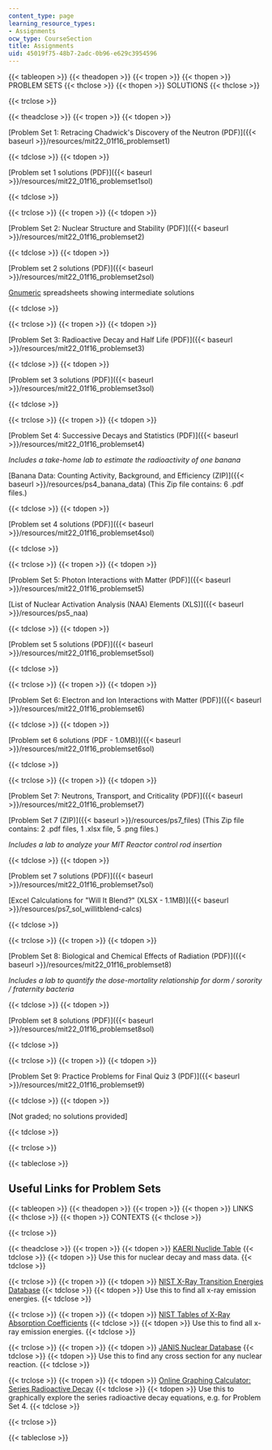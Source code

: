 ```yaml
---
content_type: page
learning_resource_types:
- Assignments
ocw_type: CourseSection
title: Assignments
uid: 45019f75-48b7-2adc-0b96-e629c3954596
---
```


{{< tableopen >}}
{{< theadopen >}}
{{< tropen >}}
{{< thopen >}}
PROBLEM SETS
{{< thclose >}}
{{< thopen >}}
SOLUTIONS
{{< thclose >}}

{{< trclose >}}

{{< theadclose >}}
{{< tropen >}}
{{< tdopen >}}


[Problem Set 1: Retracing Chadwick's Discovery of the Neutron (PDF)]({{< baseurl >}}/resources/mit22_01f16_problemset1)


{{< tdclose >}}
{{< tdopen >}}


[Problem set 1 solutions (PDF)]({{< baseurl >}}/resources/mit22_01f16_problemset1sol)


{{< tdclose >}}

{{< trclose >}}
{{< tropen >}}
{{< tdopen >}}


[Problem Set 2: Nuclear Structure and Stability (PDF)]({{< baseurl >}}/resources/mit22_01f16_problemset2)


{{< tdclose >}}
{{< tdopen >}}


[Problem set 2 solutions (PDF)]({{< baseurl >}}/resources/mit22_01f16_problemset2sol)

[Gnumeric](http://www.gnumeric.org/) spreadsheets showing intermediate solutions


{{< tdclose >}}

{{< trclose >}}
{{< tropen >}}
{{< tdopen >}}


[Problem Set 3: Radioactive Decay and Half Life (PDF)]({{< baseurl >}}/resources/mit22_01f16_problemset3)


{{< tdclose >}}
{{< tdopen >}}


[Problem set 3 solutions (PDF)]({{< baseurl >}}/resources/mit22_01f16_problemset3sol)


{{< tdclose >}}

{{< trclose >}}
{{< tropen >}}
{{< tdopen >}}


[Problem Set 4: Successive Decays and Statistics (PDF)]({{< baseurl >}}/resources/mit22_01f16_problemset4)

_Includes a take-home lab to estimate the radioactivity of one banana_

[Banana Data: Counting Activity, Background, and Efficiency (ZIP)]({{< baseurl >}}/resources/ps4_banana_data) (This Zip file contains: 6 .pdf files.)


{{< tdclose >}}
{{< tdopen >}}


[Problem set 4 solutions (PDF)]({{< baseurl >}}/resources/mit22_01f16_problemset4sol)


{{< tdclose >}}

{{< trclose >}}
{{< tropen >}}
{{< tdopen >}}


[Problem Set 5: Photon Interactions with Matter (PDF)]({{< baseurl >}}/resources/mit22_01f16_problemset5)

[List of Nuclear Activation Analysis (NAA) Elements (XLS)]({{< baseurl >}}/resources/ps5_naa)


{{< tdclose >}}
{{< tdopen >}}


[Problem set 5 solutions (PDF)]({{< baseurl >}}/resources/mit22_01f16_problemset5sol)


{{< tdclose >}}

{{< trclose >}}
{{< tropen >}}
{{< tdopen >}}


[Problem Set 6: Electron and Ion Interactions with Matter (PDF)]({{< baseurl >}}/resources/mit22_01f16_problemset6)


{{< tdclose >}}
{{< tdopen >}}


[Problem set 6 solutions (PDF - 1.0MB)]({{< baseurl >}}/resources/mit22_01f16_problemset6sol)


{{< tdclose >}}

{{< trclose >}}
{{< tropen >}}
{{< tdopen >}}


[Problem Set 7: Neutrons, Transport, and Criticality (PDF)]({{< baseurl >}}/resources/mit22_01f16_problemset7)

[Problem Set 7 (ZIP)]({{< baseurl >}}/resources/ps7_files) (This Zip file contains: 2 .pdf files, 1 .xlsx file, 5 .png files.)

_Includes a lab to analyze your MIT Reactor control rod insertion_


{{< tdclose >}}
{{< tdopen >}}


[Problem set 7 solutions (PDF)]({{< baseurl >}}/resources/mit22_01f16_problemset7sol)

[Excel Calculations for "Will It Blend?" (XLSX - 1.1MB)]({{< baseurl >}}/resources/ps7_sol_willitblend-calcs)


{{< tdclose >}}

{{< trclose >}}
{{< tropen >}}
{{< tdopen >}}


[Problem Set 8: Biological and Chemical Effects of Radiation (PDF)]({{< baseurl >}}/resources/mit22_01f16_problemset8)

_Includes a lab to quantify the dose-mortality relationship for dorm / sorority / fraternity bacteria_


{{< tdclose >}}
{{< tdopen >}}


[Problem set 8 solutions (PDF)]({{< baseurl >}}/resources/mit22_01f16_problemset8sol)


{{< tdclose >}}

{{< trclose >}}
{{< tropen >}}
{{< tdopen >}}


[Problem Set 9: Practice Problems for Final Quiz 3 (PDF)]({{< baseurl >}}/resources/mit22_01f16_problemset9)


{{< tdclose >}}
{{< tdopen >}}


\[Not graded; no solutions provided\]


{{< tdclose >}}

{{< trclose >}}

{{< tableclose >}}

Useful Links for Problem Sets
-----------------------------

{{< tableopen >}}
{{< theadopen >}}
{{< tropen >}}
{{< thopen >}}
LINKS
{{< thclose >}}
{{< thopen >}}
CONTEXTS
{{< thclose >}}

{{< trclose >}}

{{< theadclose >}}
{{< tropen >}}
{{< tdopen >}}
[KAERI Nuclide Table](https://web.archive.org/web/20171016004023/http:/atom.kaeri.re.kr:8080/)
{{< tdclose >}}
{{< tdopen >}}
Use this for nuclear decay and mass data.
{{< tdclose >}}

{{< trclose >}}
{{< tropen >}}
{{< tdopen >}}
[NIST X-Ray Transition Energies Database](http://physics.nist.gov/PhysRefData/XrayTrans/Html/search.html)
{{< tdclose >}}
{{< tdopen >}}
Use this to find all x-ray emission energies.
{{< tdclose >}}

{{< trclose >}}
{{< tropen >}}
{{< tdopen >}}
[NIST Tables of X-Ray Absorption Coefficients](http://www.nist.gov/pml/data/xraycoef/)
{{< tdclose >}}
{{< tdopen >}}
Use this to find all x-ray emission energies.
{{< tdclose >}}

{{< trclose >}}
{{< tropen >}}
{{< tdopen >}}
[JANIS Nuclear Database](http://www.oecd-nea.org/janis/)
{{< tdclose >}}
{{< tdopen >}}
Use this to find any cross section for any nuclear reaction.
{{< tdclose >}}

{{< trclose >}}
{{< tropen >}}
{{< tdopen >}}
[Online Graphing Calculator: Series Radioactive Decay](https://www.desmos.com/calculator/ymibe4voxp)
{{< tdclose >}}
{{< tdopen >}}
Use this to graphically explore the series radioactive decay equations, e.g. for Problem Set 4.
{{< tdclose >}}

{{< trclose >}}

{{< tableclose >}}
